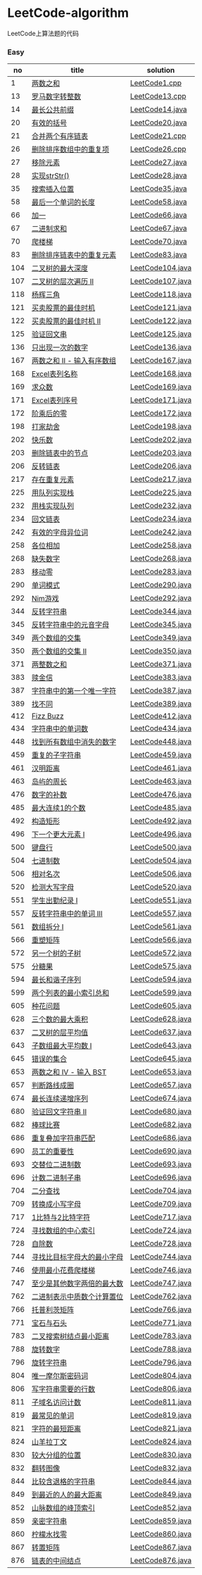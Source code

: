 # LeetCode-algorithm
LeetCode上算法题的代码

### Easy

|  no  |  title  |  solution  |
|------|------|-------------|
|   1  |  [两数之和](https://leetcode-cn.com/problems/two-sum/description/)   |   [LeetCode1.cpp](https://github.com/yangxuechen/LeetCode-algorithm/blob/master/LeetCode1/leetCode_1.cpp)     |
|   13  |  [罗马数字转整数](https://leetcode-cn.com/problems/roman-to-integer/description/)  |  [LeetCode13.cpp](https://github.com/yangxuechen/LeetCode-algorithm/commit/e27c13973f98d3a743422c26f9a257ddfa73a371)  |
|14    |  [最长公共前缀](https://leetcode-cn.com/problems/two-sum/description/)|[LeetCode14.java](https://github.com/yangxuechen/LeetCode-algorithm/commit/957fe557af06cf38482dec2acaa1d4aaa4ef92b9)|
|   20  |  [有效的括号](https://leetcode-cn.com/problems/valid-parentheses/description/)  |  [LeetCode20.java](https://github.com/yangxuechen/LeetCode-algorithm/blob/master/LeetCode1/Demo2.java)  |
|  21   |  [合并两个有序链表](https://leetcode-cn.com/problems/merge-two-sorted-lists/description/)  |  [LeetCode21.cpp](https://github.com/yangxuechen/LeetCode-algorithm/commit/a732357bc804aaefe564db35efd69b63ab32aa37)  |
|   26  |  [删除排序数组中的重复项](https://leetcode-cn.com/problems/remove-duplicates-from-sorted-array/description/)  |  [LeetCode26.cpp](https://github.com/yangxuechen/LeetCode-algorithm/commit/90b6a8473e5e5f5a116a23fc524282ba26bc942c)  |
|   27  |  [移除元素](https://leetcode-cn.com/problems/remove-element/description/)  |  [LeetCode27.java](https://github.com/yangxuechen/LeetCode-algorithm/blob/master/LeetCode1/Demo6.java)  |
|   28  |  [实现strStr()](https://leetcode-cn.com/problems/implement-strstr/description/)  |  [LeetCode28.java](https://github.com/yangxuechen/LeetCode-algorithm/blob/master/LeetCode1/Demo7.java)  |
|   35    |  [搜索插入位置](https://leetcode-cn.com/problems/search-insert-position/description/)   |  [LeetCode35.java](https://github.com/yangxuechen/LeetCode-algorithm/blob/master/LeetCode1/Demo8.java)   |
|   58    |  [最后一个单词的长度](https://leetcode-cn.com/problems/length-of-last-word/description/)   |  [LeetCode58.java](https://github.com/yangxuechen/LeetCode-algorithm/blob/master/LeetCode1/Demo9.java)   |
|    66   |  [加一](https://leetcode-cn.com/problems/plus-one/description/)   |  [LeetCode66.java](https://github.com/yangxuechen/LeetCode-algorithm/blob/master/LeetCode1/Demo10.java)   |
|    67   |  [二进制求和](https://leetcode-cn.com/problems/add-binary/description/)   |  [LeetCode67.java](https://github.com/yangxuechen/LeetCode-algorithm/blob/master/LeetCode1/Demo11.java)   |
|70|[爬楼梯](https://leetcode-cn.com/problems/climbing-stairs/description/)|[LeetCode70.java](https://github.com/yangxuechen/LeetCode-algorithm/commit/088cbd47a4b7e273a425d546eaaaf83f8bf37316)|
|83|[删除排序链表中的重复元素](https://leetcode-cn.com/problems/remove-duplicates-from-sorted-list/description/)|[LeetCode83.java](https://github.com/yangxuechen/LeetCode-algorithm/commit/2446a5de65ef190d4edc989fd8db71758c515c5f)|
|104|[二叉树的最大深度](https://leetcode-cn.com/problems/maximum-depth-of-binary-tree/description/)|[LeetCode104.java](https://github.com/yangxuechen/LeetCode-algorithm/commit/e7db4f13da2ea503504a684417ba4cbeed706026)|
|107|[二叉树的层次遍历 II](https://leetcode-cn.com/problems/binary-tree-level-order-traversal-ii/description/)|[LeetCode107.java](https://github.com/yangxuechen/LeetCode-algorithm/commit/0dae10735a53be0ff966139327f40d444dcd4b7c)|
|118|[杨辉三角](https://leetcode-cn.com/problems/pascals-triangle/description/)|[LeetCode118.java](https://github.com/yangxuechen/LeetCode-algorithm/commit/611c880009bfa55ad1fa79f7f325f41887037000)|
|121|[买卖股票的最佳时机](https://leetcode-cn.com/problems/best-time-to-buy-and-sell-stock/description/)|[LeetCode121.java](https://github.com/yangxuechen/LeetCode-algorithm/commit/7350c96308f3ea005f32ac8709789eb7332191b1)|
|122|[买卖股票的最佳时机 II](https://leetcode-cn.com/problems/best-time-to-buy-and-sell-stock-ii/description/)|[LeetCode122.java](https://github.com/yangxuechen/LeetCode-algorithm/commit/d51b8387d1cc3872b242664ba349168b06555d42)|
|  125 | [验证回文串](https://leetcode-cn.com/problems/valid-palindrome/description/)  | [LeetCode125.java](https://github.com/yangxuechen/LeetCode-algorithm/commit/8404cc10eae407826a2d89ff81ebbfdd06c00eac)  |
|  136 | [只出现一次的数字](https://leetcode-cn.com/problems/single-number/description/)  | [LeetCode136.java](https://github.com/yangxuechen/LeetCode-algorithm/commit/13598b3c747eca28edbb77342ba6a71387a880f4)  |
|  167 | [两数之和 II - 输入有序数组](https://leetcode-cn.com/problems/two-sum-ii-input-array-is-sorted/description/)  | [LeetCode167.java](https://github.com/yangxuechen/LeetCode-algorithm/commit/472a08776f1a6f1dbef5f874818fab9098844c38)  |
|  168 | [Excel表列名称](https://leetcode-cn.com/problems/excel-sheet-column-title/description/)  | [LeetCode168.java](https://github.com/yangxuechen/LeetCode-algorithm/commit/8f69f65a46edc71a39b452b6e0305725f7690388)  |
|  169 | [求众数](https://leetcode-cn.com/problems/majority-element/description/)  | [LeetCode169.java](https://github.com/yangxuechen/LeetCode-algorithm/commit/89d532cb622dc99c5f1c72fc0826f7b70670e97f)  |
|  171 | [Excel表列序号](https://leetcode-cn.com/problems/excel-sheet-column-number/description/)  | [LeetCode171.java](https://github.com/yangxuechen/LeetCode-algorithm/commit/4d5309c8df4b760de1a825bab36ac2c35a8b21bb)  |
|  172 | [阶乘后的零](https://leetcode-cn.com/problems/factorial-trailing-zeroes/description/)  | [LeetCode172.java](https://github.com/yangxuechen/LeetCode-algorithm/commit/361bbf163698ae6953bcc03492dcbdee74fe4637)  |
|198  | [打家劫舍](https://leetcode-cn.com/problems/house-robber/description/) |  [LeetCode198.java](https://github.com/yangxuechen/LeetCode-algorithm/commit/aac7fd1f7da147c349a71f56ca4a3416c0cd5bda)  |
|202  | [快乐数](https://leetcode-cn.com/problems/happy-number/description/) |  [LeetCode202.java](https://github.com/yangxuechen/LeetCode-algorithm/commit/f64204eb9a8642c777001b92a5c18ed8d69f8454)  |
|203  | [删除链表中的节点](https://leetcode-cn.com/problems/remove-linked-list-elements/description/) |  [LeetCode203.java](https://github.com/yangxuechen/LeetCode-algorithm/commit/bd9fe62cd01a9455efd7225300bd3cfc19189755)  |
|206  | [反转链表](https://leetcode-cn.com/problems/reverse-linked-list/description/) |  [LeetCode206.java](https://github.com/yangxuechen/LeetCode-algorithm/commit/b207b784a32cad619f29cf0b1a6d21781940f939)  |
|217  | [存在重复元素](https://leetcode-cn.com/problems/contains-duplicate/description/) |  [LeetCode217.java](https://github.com/yangxuechen/LeetCode-algorithm/commit/96469ab96b5bd0362a266685674246c0d3010ac7)  |
|225  | [用队列实现栈](https://leetcode-cn.com/problems/implement-stack-using-queues/description/) |  [LeetCode225.java](https://github.com/yangxuechen/LeetCode-algorithm/commit/5188f8abec0aee840cd70224e0369273224a6bca)  |
|232  | [用栈实现队列](https://leetcode-cn.com/problems/implement-queue-using-stacks/description/) |  [LeetCode232.java](https://github.com/yangxuechen/LeetCode-algorithm/commit/0b882199327dd5a34040a84290157e056f7c457d)  |
|234  | [回文链表](https://leetcode-cn.com/problems/palindrome-linked-list/description/) |  [LeetCode234.java](https://github.com/yangxuechen/LeetCode-algorithm/commit/133db2ba1bb73bbc87cbc7b4106c1d702fa2b115)  |
|242  | [有效的字母异位词](https://leetcode-cn.com/problems/valid-anagram/description/) |  [LeetCode242.java](https://github.com/yangxuechen/LeetCode-algorithm/commit/562b18fc8020f764b8872553f065fcd226868bc4)  |
|258 | [各位相加](https://leetcode-cn.com/problems/add-digits/description/) | [LeetCode258.java](https://github.com/yangxuechen/LeetCode-algorithm/commit/d18b7ccd88d86208d7104bf416d28ed8ce6dd599) |
|268 | [缺失数字](https://leetcode-cn.com/problems/missing-number/description/) | [LeetCode268.java](https://github.com/yangxuechen/LeetCode-algorithm/commit/f14773fa9c6317fd4285aa5ef89c2a2b48333756) |
|283 | [移动零](https://leetcode-cn.com/problems/move-zeroes/description/) | [LeetCode283.java](https://github.com/yangxuechen/LeetCode-algorithm/commit/e6e5f881831fab2544f0d21d46e4c9fe2fd38623) |
|290 | [单词模式](https://leetcode-cn.com/problems/word-pattern/description/) | [LeetCode290.java](https://github.com/yangxuechen/LeetCode-algorithm/commit/591cf43d1a2c8307b6a9c77079a99e56c4cb8aea) |
|292 | [Nim游戏](https://leetcode-cn.com/problems/nim-game/description/) | [LeetCode292.java](https://github.com/yangxuechen/LeetCode-algorithm/commit/68264d28a5d8f54f7d5d556d3e331f1737b7ab81) |
|344 | [反转字符串](https://leetcode-cn.com/problems/reverse-string/description/) | [LeetCode344.java](https://github.com/yangxuechen/LeetCode-algorithm/commit/c9aead6ea327cb21d1d02b90550beaf8006bc107) |
|345 | [反转字符串中的元音字母](https://leetcode-cn.com/problems/reverse-vowels-of-a-string/description/) | [LeetCode345.java](https://github.com/yangxuechen/LeetCode-algorithm/commit/4299ec0f7a5f8ca2f0c6f0e8d41eec0a4e2a4d5b) |
|349 | [两个数组的交集](https://leetcode-cn.com/problems/intersection-of-two-arrays/description/) | [LeetCode349.java](https://github.com/yangxuechen/LeetCode-algorithm/commit/d3b67a1ac72376514fd590fe5f192933a38004ef) |
|350 | [两个数组的交集 II](https://leetcode-cn.com/problems/intersection-of-two-arrays-ii/description/) | [LeetCode350.java](https://github.com/yangxuechen/LeetCode-algorithm/commit/61661bdc08d957a7f543c4243be8f264833c837c) |
|371 | [两整数之和](https://leetcode-cn.com/problems/sum-of-two-integers/description/) | [LeetCode371.java](https://github.com/yangxuechen/LeetCode-algorithm/commit/219c82c7139bd880aa3cbb91f69989b3d50d0230) |
|383 | [赎金信](https://leetcode-cn.com/problems/ransom-note/description/) | [LeetCode383.java](https://github.com/yangxuechen/LeetCode-algorithm/commit/9a4b7071f4424e692cae49b1eb1b5bb7f3079198)  |
|387 | [字符串中的第一个唯一字符](https://leetcode-cn.com/problems/first-unique-character-in-a-string/description/) | [LeetCode387.java](https://github.com/yangxuechen/LeetCode-algorithm/commit/2501f6942858511138b2320a823e546c2ef10744)  |
|389 | [找不同](https://leetcode-cn.com/problems/find-the-difference/description/) | [LeetCode389.java](https://github.com/yangxuechen/LeetCode-algorithm/commit/952ab5722e95f13de50f3211f078cbaf2de5fdc1)  |
|412 | [Fizz Buzz](https://leetcode-cn.com/problems/fizz-buzz/description/) | [LeetCode412.java](https://github.com/yangxuechen/LeetCode-algorithm/commit/33739f075bc0a9ead243641a26b7137ed0f6db22)  |
|434 | [字符串中的单词数](https://leetcode-cn.com/problems/number-of-segments-in-a-string/description/) | [LeetCode434.java](https://github.com/yangxuechen/LeetCode-algorithm/commit/87ba1e8d63255848cdaf6f1a508fffa49000cc82)  |
|448 | [找到所有数组中消失的数字](https://leetcode-cn.com/problems/find-all-numbers-disappeared-in-an-array/description/) | [LeetCode448.java](https://github.com/yangxuechen/LeetCode-algorithm/commit/7a7cae735abdc11b356eab90224b4a8d92debf53)  |
|459 | [重复的子字符串](https://leetcode-cn.com/problems/repeated-substring-pattern/description/) | [LeetCode459.java](https://github.com/yangxuechen/LeetCode-algorithm/commit/15bd6bd808f3bde15b0e5c9bea75614415f4fc1f)  |
|461 | [汉明距离](https://leetcode-cn.com/problems/hamming-distance/description/) | [LeetCode461.java](https://github.com/yangxuechen/LeetCode-algorithm/commit/3b61f5cb1448b7a2e564c15929ffbd4d17a318df)  |
|463 | [岛屿的周长](https://leetcode-cn.com/problems/island-perimeter/description/) | [LeetCode463.java](https://github.com/yangxuechen/LeetCode-algorithm/commit/a72891b0fa9e77f365d66b5db4b5f8551fb8a5fe)  |
|476 | [数字的补数](https://leetcode-cn.com/problems/number-complement/description/) | [LeetCode476.java](https://github.com/yangxuechen/LeetCode-algorithm/commit/eed37537de91621b8c9c573c1e272d97ec989296)  |
|  485 | [最大连续1的个数](https://leetcode-cn.com/problems/max-consecutive-ones/description/)  | [LeetCode485.java](https://github.com/yangxuechen/LeetCode-algorithm/blob/master/LeetCode1/LeetCode485.java)  |
|  492 | [构造矩形](https://leetcode-cn.com/problems/construct-the-rectangle/description/)  | [LeetCode492.java](https://github.com/yangxuechen/LeetCode-algorithm/blob/master/LeetCode1/LeetCode492.java)  |
|  496 | [下一个更大元素 I](https://leetcode-cn.com/problems/next-greater-element-i/description/)  | [LeetCode496.java](https://github.com/yangxuechen/LeetCode-algorithm/blob/master/LeetCode1/LeetCode496.java)  |
|  500 | [键盘行](https://leetcode-cn.com/problems/keyboard-row/description/)  | [LeetCode500.java](https://github.com/yangxuechen/LeetCode-algorithm/blob/master/LeetCode1/LeetCode500.java)  |
|  504 | [七进制数](https://leetcode-cn.com/problems/base-7/description/)  | [LeetCode504.java](https://github.com/yangxuechen/LeetCode-algorithm/blob/master/LeetCode1/LeetCode504.java)  |
|  506 | [相对名次](https://leetcode-cn.com/problems/relative-ranks/description/)  | [LeetCode506.java](https://github.com/yangxuechen/LeetCode-algorithm/blob/master/LeetCode1/LeetCode506.java)  |
|  520 | [检测大写字母](https://leetcode-cn.com/problems/detect-capital/description/)  | [LeetCode520.java](https://github.com/yangxuechen/LeetCode-algorithm/blob/master/LeetCode1/LeetCode520.java)  |
|  551 | [学生出勤纪录 I](https://leetcode-cn.com/problems/student-attendance-record-i/description/)  | [LeetCode551.java](https://github.com/yangxuechen/LeetCode-algorithm/blob/master/LeetCode1/LeetCode551.java)  |
|  557 | [反转字符串中的单词 III](https://leetcode-cn.com/problems/reverse-words-in-a-string-iii/description/)  | [LeetCode557.java](https://github.com/yangxuechen/LeetCode-algorithm/blob/master/LeetCode1/LeetCode557.java)  |
|  561 | [数组拆分 I](https://leetcode-cn.com/problems/array-partition-i/description/)  | [LeetCode561.java](https://github.com/yangxuechen/LeetCode-algorithm/blob/master/LeetCode1/LeetCode561.java)  |
|  566 | [重塑矩阵](https://leetcode-cn.com/problems/reshape-the-matrix/description/)  | [LeetCode566.java](https://github.com/yangxuechen/LeetCode-algorithm/blob/master/LeetCode1/LeetCode566.java)  |
|  572 | [另一个树的子树](https://leetcode-cn.com/problems/subtree-of-another-tree/description/)  | [LeetCode572.java](https://github.com/yangxuechen/LeetCode-algorithm/blob/master/LeetCode1/LeetCode572.java)  |
|  575 | [分糖果](https://leetcode-cn.com/problems/distribute-candies/description/)  | [LeetCode575.java](https://github.com/yangxuechen/LeetCode-algorithm/blob/master/LeetCode1/LeetCode575.java)  |
|  594 | [最长和谐子序列](https://leetcode-cn.com/problems/longest-harmonious-subsequence/description/)  | [LeetCode594.java](https://github.com/yangxuechen/LeetCode-algorithm/blob/master/LeetCode1/LeetCode594.java)  |
|  599 | [两个列表的最小索引总和](https://leetcode-cn.com/problems/minimum-index-sum-of-two-lists/description/)  | [LeetCode599.java](https://github.com/yangxuechen/LeetCode-algorithm/blob/master/LeetCode1/LeetCode599.java)  |
|  605 | [种花问题](https://leetcode-cn.com/problems/can-place-flowers/description/)  | [LeetCode605.java](https://github.com/yangxuechen/LeetCode-algorithm/blob/master/LeetCode1/LeetCode605.java)  |
|  628 | [三个数的最大乘积](https://leetcode-cn.com/problems/maximum-product-of-three-numbers/description/)  | [LeetCode628.java](https://github.com/yangxuechen/LeetCode-algorithm/blob/master/LeetCode1/LeetCode628.java)  |
|  637 | [二叉树的层平均值](https://leetcode-cn.com/problems/average-of-levels-in-binary-tree/description/)  | [LeetCode637.java](https://github.com/yangxuechen/LeetCode-algorithm/blob/master/LeetCode1/LeetCode637.java)  |
|  643 | [子数组最大平均数 I](https://leetcode-cn.com/problems/maximum-average-subarray-i/description/)  | [LeetCode643.java](https://github.com/yangxuechen/LeetCode-algorithm/blob/master/LeetCode1/LeetCode643.java)  |
|  645 | [错误的集合](https://leetcode-cn.com/problems/set-mismatch/description/)  | [LeetCode645.java](https://github.com/yangxuechen/LeetCode-algorithm/blob/master/LeetCode1/LeetCode645.java)  |
|  653|  [两数之和 IV - 输入 BST](https://leetcode-cn.com/problems/two-sum-iv-input-is-a-bst/description/)  | [LeetCode653.java](https://github.com/yangxuechen/LeetCode-algorithm/commit/b3310c42645ffd06897ec04969de5aab83458ff5) |
| 657 |  [判断路线成圈](https://leetcode-cn.com/problems/judge-route-circle/description/)  |  [LeetCode657.java](https://github.com/yangxuechen/LeetCode-algorithm/blob/master/LeetCode1/LeetCode657.java)  |
|674| [最长连续递增序列](https://leetcode-cn.com/problems/longest-continuous-increasing-subsequence/description/)  | [LeetCode674.java](https://github.com/yangxuechen/LeetCode-algorithm/blob/master/LeetCode1/LeetCode674.java)  |
| 680 |  [验证回文字符串 Ⅱ](https://leetcode-cn.com/problems/valid-palindrome-ii/description/)  | [LeetCode680.java](https://github.com/yangxuechen/LeetCode-algorithm/blob/master/LeetCode1/LeetCode680.java) |
| 682 | [棒球比赛](https://leetcode-cn.com/problems/baseball-game/description/) | [LeetCode682.java](https://github.com/yangxuechen/LeetCode-algorithm/blob/master/LeetCode1/LeetCode682.java)| 
| 686 | [重复叠加字符串匹配](https://leetcode-cn.com/problems/repeated-string-match/description/) | [LeetCode686.java](https://github.com/yangxuechen/LeetCode-algorithm/blob/master/LeetCode1/LeetCode686.java) |
|690 | [员工的重要性](https://leetcode-cn.com/problems/employee-importance/description/) | [LeetCode690.java](https://github.com/yangxuechen/LeetCode-algorithm/blob/master/LeetCode1/LeetCode690.java) |
| 693 | [交替位二进制数](https://leetcode-cn.com/problems/binary-number-with-alternating-bits/description/) | [LeetCode693.java](https://github.com/yangxuechen/LeetCode-algorithm/blob/master/LeetCode1/LeetCode693.java) |
| 696 | [计数二进制子串](https://leetcode-cn.com/problems/count-binary-substrings/description/) | [LeetCode696.java](https://github.com/yangxuechen/LeetCode-algorithm/blob/master/LeetCode1/LeetCode696.java) |
| 704 | [二分查找](https://leetcode-cn.com/problems/binary-search/description/) | [LeetCode704.java](https://github.com/yangxuechen/LeetCode-algorithm/blob/master/LeetCode1/LeetCode704.java) |
|709 | [ 转换成小写字母](https://leetcode-cn.com/problems/to-lower-case/description/) | [LeetCode709.java](https://github.com/yangxuechen/LeetCode-algorithm/blob/master/LeetCode1/LeetCode709.java) |
| 717 | [1比特与2比特字符](https://leetcode-cn.com/problems/1-bit-and-2-bit-characters/description/) | [LeetCode717.java](https://github.com/yangxuechen/LeetCode-algorithm/blob/master/LeetCode1/LeetCode717.java) |
| 724 | [寻找数组的中心索引](https://leetcode-cn.com/problems/find-pivot-index/description/) | [LeetCode724.java](https://github.com/yangxuechen/LeetCode-algorithm/blob/master/LeetCode1/LeetCode724.java) |
| 728 | [自除数](https://leetcode-cn.com/problems/self-dividing-numbers/description/) | [LeetCode728.java](https://github.com/yangxuechen/LeetCode-algorithm/blob/master/LeetCode1/LeetCode728.java) |
| 744 | [寻找比目标字母大的最小字母](https://leetcode-cn.com/problems/find-smallest-letter-greater-than-target/description/) | [LeetCode744.java](https://github.com/yangxuechen/LeetCode-algorithm/blob/master/LeetCode1/LeetCode744.java) |
| 746 | [ 使用最小花费爬楼梯](https://leetcode-cn.com/problems/min-cost-climbing-stairs/description/) | [LeetCode746.java](https://github.com/yangxuechen/LeetCode-algorithm/blob/master/LeetCode1/LeetCode746.java) |
| 747 | [至少是其他数字两倍的最大数](https://leetcode-cn.com/problems/largest-number-at-least-twice-of-others/description/) | [LeetCode747.java](https://github.com/yangxuechen/LeetCode-algorithm/blob/master/LeetCode1/LeetCode747.java) |
| 762 | [二进制表示中质数个计算置位](https://leetcode-cn.com/problems/prime-number-of-set-bits-in-binary-representation/description/) | [LeetCode762.java](https://github.com/yangxuechen/LeetCode-algorithm/blob/master/LeetCode1/LeetCode762.java) |
| 766 | [托普利茨矩阵](https://leetcode-cn.com/problems/toeplitz-matrix/description/) | [LeetCode766.java](https://github.com/yangxuechen/LeetCode-algorithm/blob/master/LeetCode1/LeetCode766.java) |
| 771 | [宝石与石头](https://leetcode-cn.com/problems/jewels-and-stones/description/) | [LeetCode771.java](https://github.com/yangxuechen/LeetCode-algorithm/blob/master/LeetCode1/LeetCode771.java) |
| 783 | [二叉搜索树结点最小距离](https://leetcode-cn.com/problems/minimum-distance-between-bst-nodes/description/) | [LeetCode783.java](https://github.com/yangxuechen/LeetCode-algorithm/blob/master/LeetCode1/LeetCode783.java) |
| 788 | [旋转数字](https://leetcode-cn.com/problems/rotated-digits/description/) | [LeetCode788.java](https://github.com/yangxuechen/LeetCode-algorithm/blob/master/LeetCode1/LeetCode788.java) |
| 796 | [旋转字符串](https://leetcode-cn.com/problems/rotate-string/description/) | [LeetCode796.java](https://github.com/yangxuechen/LeetCode-algorithm/blob/master/LeetCode1/LeetCode796.java) |
| 804 | [唯一摩尔斯密码词](https://leetcode-cn.com/problems/unique-morse-code-words/description/) | [LeetCode804.java](https://github.com/yangxuechen/LeetCode-algorithm/blob/master/LeetCode1/LeetCode804.java) |
| 806 | [写字符串需要的行数](https://leetcode-cn.com/problems/number-of-lines-to-write-string/description/) | [LeetCode806.java](https://github.com/yangxuechen/LeetCode-algorithm/blob/master/LeetCode1/LeetCode806.java) |
| 811 | [子域名访问计数](https://leetcode-cn.com/problems/subdomain-visit-count/description/) | [LeetCode811.java](https://github.com/yangxuechen/LeetCode-algorithm/blob/master/LeetCode1/LeetCode811.java) |
| 819 | [最常见的单词](https://leetcode-cn.com/problems/most-common-word/description/) | [LeetCode819.java](https://github.com/yangxuechen/LeetCode-algorithm/blob/master/LeetCode1/LeetCode819.java) |
| 821 | [字符的最短距离](https://leetcode-cn.com/problems/shortest-distance-to-a-character/description/) | [LeetCode821.java](https://github.com/yangxuechen/LeetCode-algorithm/blob/master/LeetCode1/LeetCode821.java) |
| 824 | [山羊拉丁文](https://leetcode-cn.com/problems/goat-latin/description/) | [LeetCode824.java](https://github.com/yangxuechen/LeetCode-algorithm/blob/master/LeetCode1/LeetCode824.java) |
| 830 | [较大分组的位置](https://leetcode-cn.com/problems/positions-of-large-groups/description/) | [LeetCode830.java](https://github.com/yangxuechen/LeetCode-algorithm/blob/master/LeetCode1/LeetCode830.java) |
| 832 | [翻转图像](https://leetcode-cn.com/problems/flipping-an-image/description/) | [LeetCode832.java](https://github.com/yangxuechen/LeetCode-algorithm/blob/master/LeetCode1/LeetCode832.java) |
| 844 | [比较含退格的字符串](https://leetcode-cn.com/problems/backspace-string-compare/description/) | [LeetCode844.java](https://github.com/yangxuechen/LeetCode-algorithm/blob/master/LeetCode1/LeetCode844.java) |
| 849 | [到最近的人的最大距离](https://leetcode-cn.com/problems/maximize-distance-to-closest-person/description/) | [LeetCode849.java](https://github.com/yangxuechen/LeetCode-algorithm/blob/master/LeetCode1/LeetCode849.java) |
| 852 | [山脉数组的峰顶索引](https://leetcode-cn.com/problems/peak-index-in-a-mountain-array/description/) | [LeetCode852.java](https://github.com/yangxuechen/LeetCode-algorithm/blob/master/LeetCode1/LeetCode852.java) |
| 859 | [亲密字符串](https://leetcode-cn.com/problems/buddy-strings/description/) | [LeetCode859.java](https://github.com/yangxuechen/LeetCode-algorithm/blob/master/LeetCode1/LeetCode859.java) |
| 860 | [柠檬水找零](https://leetcode-cn.com/problems/lemonade-change/description/) | [LeetCode860.java](https://github.com/yangxuechen/LeetCode-algorithm/blob/master/LeetCode1/LeetCode860.java) |
| 867 | [转置矩阵](https://leetcode-cn.com/problems/transpose-matrix/description/) | [LeetCode867.java](https://github.com/yangxuechen/LeetCode-algorithm/blob/master/LeetCode1/LeetCode867.java) |
| 876 | [链表的中间结点](https://leetcode-cn.com/problems/middle-of-the-linked-list/description/) | [LeetCode876.java](https://github.com/yangxuechen/LeetCode-algorithm/blob/master/LeetCode1/LeetCode876.java) |